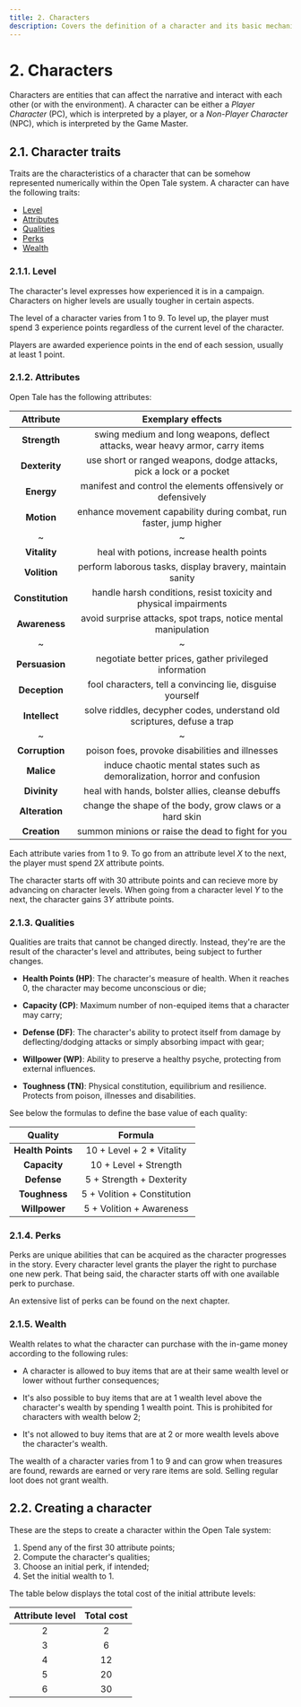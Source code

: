 ```yaml
---
title: 2. Characters
description: Covers the definition of a character and its basic mechanics
---
```


# 2. Characters

Characters are entities that can affect the narrative and interact with each
other (or with the environment). A character can be either a *Player Character*
(PC), which is interpreted by a player, or a *Non-Player Character* (NPC), which
is interpreted by the Game Master.

## 2.1. Character traits

Traits are the characteristics of a character that can be somehow represented
numerically within the Open Tale system. A character can have the following
traits:

* [Level](#211-level)
* [Attributes](#212-attributes)
* [Qualities](#213-qualities)
* [Perks](#214-perks)
* [Wealth](#215-wealth)

### 2.1.1. Level

The character's level expresses how experienced it is in a campaign. Characters
on higher levels are usually tougher in certain aspects.

The level of a character varies from 1 to 9. To level up, the player must spend
3 experience points regardless of the current level of the character.

Players are awarded experience points in the end of each session, usually at
least 1 point.

### 2.1.2. Attributes

Open Tale has the following attributes:

| Attribute | Exemplary effects
|:-:|:-:
| **Strength** | swing medium and long weapons, deflect attacks, wear heavy armor, carry items
| **Dexterity** | use short or ranged weapons, dodge attacks, pick a lock or a pocket
| **Energy** | manifest and control the elements offensively or defensively
| **Motion** | enhance movement capability during combat, run faster, jump higher
|~|~
| **Vitality** | heal with potions, increase health points
| **Volition** | perform laborous tasks, display bravery, maintain sanity
| **Constitution** | handle harsh conditions, resist toxicity and physical impairments
| **Awareness** | avoid surprise attacks, spot traps, notice mental manipulation
|~|~
| **Persuasion** | negotiate better prices, gather privileged information
| **Deception** | fool characters, tell a convincing lie, disguise yourself
| **Intellect** | solve riddles, decypher codes, understand old scriptures, defuse a trap
|~|~
| **Corruption** | poison foes, provoke disabilities and illnesses
| **Malice** | induce chaotic mental states such as demoralization, horror and confusion
| **Divinity** | heal with hands, bolster allies, cleanse debuffs
| **Alteration** | change the shape of the body, grow claws or a hard skin
| **Creation** | summon minions or raise the dead to fight for you

Each attribute varies from 1 to 9. To go from an attribute level *X* to the
next, the player must spend 2*X* attribute points.

The character starts off with 30 attribute points and can recieve more by
advancing on character levels. When going from a character level *Y* to the
next, the character gains 3*Y* attribute points.

### 2.1.3. Qualities

Qualities are traits that cannot be changed directly. Instead, they're are the
result of the character's level and attributes, being subject to further
changes.

* **Health Points (HP)**: The character's measure of health. When it reaches 0,
the character may become unconscious or die;

* **Capacity (CP)**: Maximum number of non-equiped items that a character may
carry;

* **Defense (DF)**: The character's ability to protect itself from damage by
deflecting/dodging attacks or simply absorbing impact with gear;

* **Willpower (WP)**: Ability to preserve a healthy psyche, protecting from
external influences.

* **Toughness (TN)**: Physical constitution, equilibrium and resilience.
Protects from poison, illnesses and disabilities.

See below the formulas to define the base value of each quality:

| Quality | Formula
|:-:|:-:
| **Health Points** | 10 + Level + 2 * Vitality
| **Capacity** | 10 + Level + Strength
| **Defense** | 5 + Strength + Dexterity
| **Toughness** | 5 + Volition + Constitution
| **Willpower** | 5 + Volition + Awareness

### 2.1.4. Perks

Perks are unique abilities that can be acquired as the character progresses in
the story. Every character level grants the player the right to purchase one new
perk. That being said, the character starts off with one available perk to
purchase.

An extensive list of perks can be found on the next chapter.

### 2.1.5. Wealth

Wealth relates to what the character can purchase with the in-game money
according to the following rules:

* A character is allowed to buy items that are at their same wealth level or
lower without further consequences;

* It's also possible to buy items that are at 1 wealth level above the
character's wealth by spending 1 wealth point. This is prohibited for characters
with wealth below 2;

* It's not allowed to buy items that are at 2 or more wealth levels above the
character's wealth.

The wealth of a character varies from 1 to 9 and can grow when treasures are
found, rewards are earned or very rare items are sold. Selling regular loot does
not grant wealth.

## 2.2. Creating a character

These are the steps to create a character within the Open Tale system:

1. Spend any of the first 30 attribute points;
2. Compute the character's qualities;
3. Choose an initial perk, if intended;
4. Set the initial wealth to 1.

The table below displays the total cost of the initial attribute levels:

| Attribute level | Total cost
|:-:|:-:
| 2 | 2
| 3 | 6
| 4 | 12
| 5 | 20
| 6 | 30
